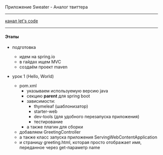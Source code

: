 
Приложение Sweater - Аналог твиттера
***

[канал let's code](https://www.youtube.com/channel/UC1g3kT0ZcSXt4_ZyJOshKJQ)
***

#### Этапы

* подготовка
    * идем на spring.io
    * в гайдах ищем MVC
    * создаём проект maven
    
          
* урок 1 (Hello, World)
    * pom.xml
        * указываем используемую версию java
        * секцию **parent** для spring boot
        * зависимости:
            * thymeleaf (шаблонизатор)
            * starter-web
            * dev-tools (для удобного перезапуска приложения)
            * тестирование
        * а также плагин для сборки
    * добавляем GreetingController
    * а также класс запуска приложения ServingWebContentApplication
    * и страницу greeting.html, которая просто отображает имя, переданное через get-параметр name
